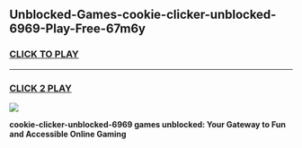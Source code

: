 
## Unblocked-Games-cookie-clicker-unblocked-6969-Play-Free-67m6y
<h3>
<a href="https://premium76.site?title=cookie-clicker-unblocked-6969&ref=23A">CLICK TO PLAY</a></h3>
<hr>

<h3>
<a href="https://premium76.site?title=cookie-clicker-unblocked-6969&ref=23A">CLICK 2 PLAY</a>
  
</h3>

<a href="https://premium76.site?title=cookie-clicker-unblocked-6969&ref=23A"><img src="https://clearcache.store/games.png"></a>


**cookie-clicker-unblocked-6969 games unblocked: Your Gateway to Fun and Accessible Online Gaming**
